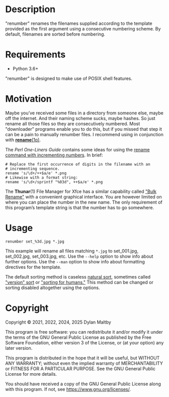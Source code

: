 # Description

"renumber" renames the filenames supplied according to the template
provided as the first argument using a consecutive numbering scheme.
By default, filenames are sorted before numbering.

# Requirements

  - Python 3.6+

"renumber" is designed to make use of POSIX shell features.

# Motivation

Maybe you’ve received some files in a directory from someone else,
maybe off the internet.
And their naming scheme sucks, maybe hashes.
So just rename all those files so they are consecutively numbered.
Most "downloader" programs enable you to do this,
but if you missed that step it can be a pain to manually renumber files.
I recommend using in conjunction with [**rename**(1p)][1].

The *Perl One-Liners Guide* contains some ideas for using the
[rename command with incrementing numbers][6].
In brief:

    # Replace the first occurrence of digits in the filename with an
    # incrementing sequence.
    rename 's/\d+/++$a/e' *.png
    # Likewise with a format string:
    rename 's/\d+/sprintf "%03d", ++$a/e' *.png

The **Thunar**(1) File Manager for Xfce has a similar capability called
["Bulk Rename"][2] with a convenient graphical interface.
You are however limited on where you can place the number in the new name.
The only requirement of this program’s template string is that
the number has to go somewhere.

[1]: https://metacpan.org/release/File-Rename
[6]: https://learnbyexample.github.io/learn_perl_oneliners/perl-rename-command.html#incrementing-numbers
[2]: https://docs.xfce.org/xfce/thunar/bulk-renamer/start

# Usage

    renumber set_%3d.jpg *.jpg

This example will rename all files matching `*.jpg` to
set\_001.jpg, set\_002.jpg, set\_003.jpg, etc.
Use the `--help` option to show info about further options.
Use the `--man` option to show info about formatting directives
for the template.

The default sorting method is caseless [natural sort][3],
sometimes called ["version" sort][4] or ["sorting for humans."][5]
This method can be changed or sorting disabled altogether using the options.

[3]: https://en.wikipedia.org/wiki/Natural_sort_order
[4]: https://www.gnu.org/software/coreutils/manual/html_node/Version-sort-overview.html
[5]: https://blog.codinghorror.com/sorting-for-humans-natural-sort-order/

# Copyright

Copyright © 2021, 2022, 2024, 2025 Dylan Maltby

This program is free software: you can redistribute it and/or modify it
under the terms of the GNU General Public License as published by the
Free Software Foundation, either version 3 of the License, or (at your
option) any later version.

This program is distributed in the hope that it will be useful, but
WITHOUT ANY WARRANTY; without even the implied warranty of
MERCHANTABILITY or FITNESS FOR A PARTICULAR PURPOSE. See the GNU General
Public License for more details.

You should have received a copy of the GNU General Public License along
with this program. If not, see <https://www.gnu.org/licenses/>.
